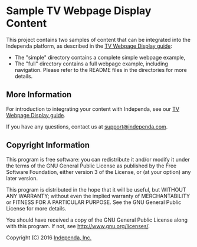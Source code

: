 # Sample TV Webpage Display Content

This project contains two samples of content that can be integrated into
the Independa platform, as described in the
[TV Webpage Display guide](http://training.independa.com/community/tv-digital-signage-guide/):
 * The "simple" directory contains a complete simple webpage example,
 * The "full" directory contains a full webpage example, including navigation.
Please refer to the README files in the directories for more details.

## More Information

For introduction to integrating your content with Independa, see our
[TV Webpage Display guide](http://training.independa.com/community/tv-digital-signage-guide/).

If you have any questions, contact us at <support@independa.com>.

## Copyright Information

This program is free software: you can redistribute it and/or modify
it under the terms of the GNU General Public License as published by
the Free Software Foundation, either version 3 of the License, or
(at your option) any later version.

This program is distributed in the hope that it will be useful,
but WITHOUT ANY WARRANTY; without even the implied warranty of
MERCHANTABILITY or FITNESS FOR A PARTICULAR PURPOSE.  See the
GNU General Public License for more details.

You should have received a copy of the GNU General Public License
along with this program.  If not, see <http://www.gnu.org/licenses/>.

Copyright (C) 2016   [Independa, Inc.](http://independa.com)
